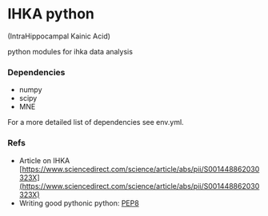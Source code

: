 # IHKA python
(IntraHippocampal Kainic Acid)

python modules for ihka data analysis

### Dependencies
- numpy 
- scipy
- MNE 

For a more detailed list of dependencies see env.yml. 


### Refs
- Article on IHKA [https://www.sciencedirect.com/science/article/abs/pii/S001448862030323X](https://www.sciencedirect.com/science/article/abs/pii/S001448862030323X) 
- Writing good pythonic python: [PEP8](https://pep8.org/#break-before-or-after-binary-operator)

